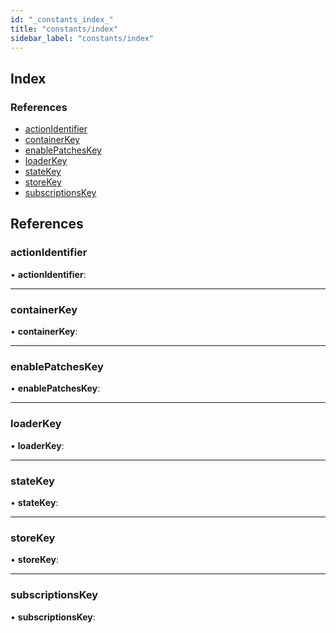 ```yaml
---
id: "_constants_index_"
title: "constants/index"
sidebar_label: "constants/index"
---
```


## Index

### References

* [actionIdentifier](_constants_index_.md#actionidentifier)
* [containerKey](_constants_index_.md#containerkey)
* [enablePatchesKey](_constants_index_.md#enablepatcheskey)
* [loaderKey](_constants_index_.md#loaderkey)
* [stateKey](_constants_index_.md#statekey)
* [storeKey](_constants_index_.md#storekey)
* [subscriptionsKey](_constants_index_.md#subscriptionskey)

## References

###  actionIdentifier

• **actionIdentifier**:

___

###  containerKey

• **containerKey**:

___

###  enablePatchesKey

• **enablePatchesKey**:

___

###  loaderKey

• **loaderKey**:

___

###  stateKey

• **stateKey**:

___

###  storeKey

• **storeKey**:

___

###  subscriptionsKey

• **subscriptionsKey**:
